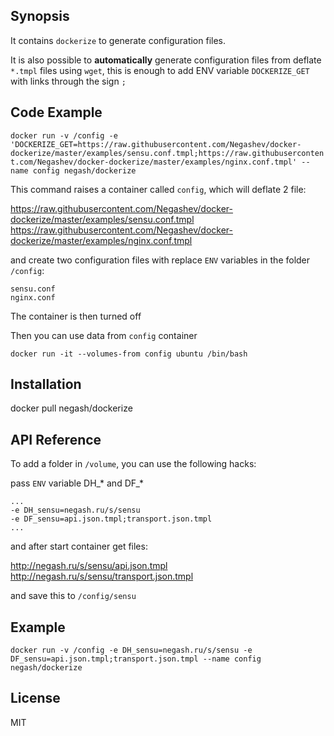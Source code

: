 ## Synopsis
It contains `dockerize` to generate configuration files.

It is also possible to **automatically** generate configuration files from deflate `*.tmpl` files using `wget`, this is enough to add ENV variable `DOCKERIZE_GET` with links through the sign `;`

## Code Example

```docker run -v /config -e 'DOCKERIZE_GET=https://raw.githubusercontent.com/Negashev/docker-dockerize/master/examples/sensu.conf.tmpl;https://raw.githubusercontent.com/Negashev/docker-dockerize/master/examples/nginx.conf.tmpl' --name config negash/dockerize```

This command raises a container called `config`, which will deflate 2 file:

https://raw.githubusercontent.com/Negashev/docker-dockerize/master/examples/sensu.conf.tmpl
https://raw.githubusercontent.com/Negashev/docker-dockerize/master/examples/nginx.conf.tmpl

and create two configuration files with replace `ENV` variables in the folder `/config`:
```
sensu.conf
nginx.conf
```
The container is then turned off

Then you can use data from `config` container

```docker run -it --volumes-from config ubuntu /bin/bash```

## Installation
docker pull negash/dockerize

## API Reference

To add a folder in `/volume`, you can use the following hacks:

pass `ENV` variable DH_* and DF_*
```
...
-e DH_sensu=negash.ru/s/sensu
-e DF_sensu=api.json.tmpl;transport.json.tmpl
...
```

and after start container get files:

http://negash.ru/s/sensu/api.json.tmpl
http://negash.ru/s/sensu/transport.json.tmpl

and save this to `/config/sensu`

## Example

```docker run -v /config -e DH_sensu=negash.ru/s/sensu -e DF_sensu=api.json.tmpl;transport.json.tmpl --name config negash/dockerize```

## License

MIT